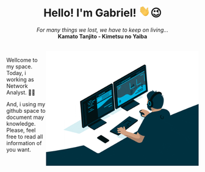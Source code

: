 <h1 align="center">
    Hello! I'm Gabriel! <img src="hi.gif" height="30px" width="30px" alt="GIF">😉
</h1>
<p align="center">
    <i>For many things we lost, we have to keep on living...</i>
    <br>
    <b>Kamato Tanjito - Kimetsu no Yaiba</b>
</p>
<br>
<img align="right" width="400px" alt="GIF" src="Coding-Work.gif">
<div align="left">
    <p>
        Wellcome to my space. Today, i working as Network Analyst. 🧑‍💻
    </p>
    <p>
        And, i using my github space to document may knowledge.<br>
        Please, feel free to read all information of you want.
    </p>
</div>
